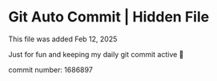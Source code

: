 # Git Auto Commit | Hidden File

This file was added Feb 12, 2025

Just for fun and keeping my daily git commit active 🤪

commit number: 1686897
